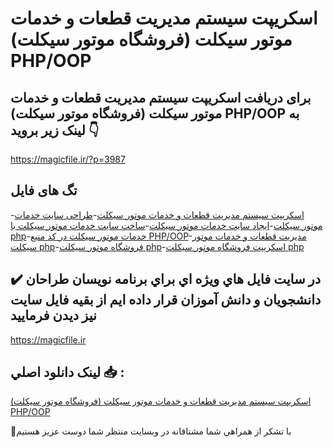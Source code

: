 # اسکریپت سیستم مدیریت قطعات و خدمات موتور سیکلت (فروشگاه موتور سیکلت) PHP/OOP

## برای دریافت اسکریپت سیستم مدیریت قطعات و خدمات موتور سیکلت (فروشگاه موتور سیکلت) PHP/OOP به لینک زیر بروید 👇

https://magicfile.ir/?p=3987

## تگ های فایل

-[اسکریپت سیستم مدیریت قطعات و خدمات موتور سیکلت](https://magicfile.ir/product/%d8%a7%d8%b3%da%a9%d8%b1%db%8c%d9%be%d8%aa-%d8%b3%db%8c%d8%b3%d8%aa%d9%85-%d9%85%d8%af%db%8c%d8%b1%db%8c%d8%aa-%d9%82%d8%b7%d8%b9%d8%a7%d8%aa-%d8%ae%d8%af%d9%85%d8%a7%d8%aa-%d9%85%d9%88%d8%aa%d9%88%d8%b1-%d8%b3%db%8c%da%a9%d9%84%d8%aa-%d9%81%d8%b1%d9%88%d8%b4%da%af%d8%a7%d9%87-php-oop/)-[طراحی سایت خدمات موتور سیکلت](https://magicfile.ir/product/%d8%a7%d8%b3%da%a9%d8%b1%db%8c%d9%be%d8%aa-%d8%b3%db%8c%d8%b3%d8%aa%d9%85-%d9%85%d8%af%db%8c%d8%b1%db%8c%d8%aa-%d9%82%d8%b7%d8%b9%d8%a7%d8%aa-%d8%ae%d8%af%d9%85%d8%a7%d8%aa-%d9%85%d9%88%d8%aa%d9%88%d8%b1-%d8%b3%db%8c%da%a9%d9%84%d8%aa-%d9%81%d8%b1%d9%88%d8%b4%da%af%d8%a7%d9%87-php-oop/)-[ایجاد سایت خدمات موتور سیکلت](https://magicfile.ir/product/%d8%a7%d8%b3%da%a9%d8%b1%db%8c%d9%be%d8%aa-%d8%b3%db%8c%d8%b3%d8%aa%d9%85-%d9%85%d8%af%db%8c%d8%b1%db%8c%d8%aa-%d9%82%d8%b7%d8%b9%d8%a7%d8%aa-%d8%ae%d8%af%d9%85%d8%a7%d8%aa-%d9%85%d9%88%d8%aa%d9%88%d8%b1-%d8%b3%db%8c%da%a9%d9%84%d8%aa-%d9%81%d8%b1%d9%88%d8%b4%da%af%d8%a7%d9%87-php-oop/)-[ساخت سایت خدمات موتور سیکلت با php](https://magicfile.ir/product/%d8%a7%d8%b3%da%a9%d8%b1%db%8c%d9%be%d8%aa-%d8%b3%db%8c%d8%b3%d8%aa%d9%85-%d9%85%d8%af%db%8c%d8%b1%db%8c%d8%aa-%d9%82%d8%b7%d8%b9%d8%a7%d8%aa-%d8%ae%d8%af%d9%85%d8%a7%d8%aa-%d9%85%d9%88%d8%aa%d9%88%d8%b1-%d8%b3%db%8c%da%a9%d9%84%d8%aa-%d9%81%d8%b1%d9%88%d8%b4%da%af%d8%a7%d9%87-php-oop/)-[خدمات موتور سیکلت در کد منبع PHP/OOP](https://magicfile.ir/product/%d8%a7%d8%b3%da%a9%d8%b1%db%8c%d9%be%d8%aa-%d8%b3%db%8c%d8%b3%d8%aa%d9%85-%d9%85%d8%af%db%8c%d8%b1%db%8c%d8%aa-%d9%82%d8%b7%d8%b9%d8%a7%d8%aa-%d8%ae%d8%af%d9%85%d8%a7%d8%aa-%d9%85%d9%88%d8%aa%d9%88%d8%b1-%d8%b3%db%8c%da%a9%d9%84%d8%aa-%d9%81%d8%b1%d9%88%d8%b4%da%af%d8%a7%d9%87-php-oop/)-[مدیریت قطعات و خدمات موتور سیکلت php](https://magicfile.ir/product/%d8%a7%d8%b3%da%a9%d8%b1%db%8c%d9%be%d8%aa-%d8%b3%db%8c%d8%b3%d8%aa%d9%85-%d9%85%d8%af%db%8c%d8%b1%db%8c%d8%aa-%d9%82%d8%b7%d8%b9%d8%a7%d8%aa-%d8%ae%d8%af%d9%85%d8%a7%d8%aa-%d9%85%d9%88%d8%aa%d9%88%d8%b1-%d8%b3%db%8c%da%a9%d9%84%d8%aa-%d9%81%d8%b1%d9%88%d8%b4%da%af%d8%a7%d9%87-php-oop/)-[فروشگاه موتور سیکلت php](https://magicfile.ir/product/%d8%a7%d8%b3%da%a9%d8%b1%db%8c%d9%be%d8%aa-%d8%b3%db%8c%d8%b3%d8%aa%d9%85-%d9%85%d8%af%db%8c%d8%b1%db%8c%d8%aa-%d9%82%d8%b7%d8%b9%d8%a7%d8%aa-%d8%ae%d8%af%d9%85%d8%a7%d8%aa-%d9%85%d9%88%d8%aa%d9%88%d8%b1-%d8%b3%db%8c%da%a9%d9%84%d8%aa-%d9%81%d8%b1%d9%88%d8%b4%da%af%d8%a7%d9%87-php-oop/)-[اسکریپت فروشگاه موتور سیکلت php](https://magicfile.ir/product/%d8%a7%d8%b3%da%a9%d8%b1%db%8c%d9%be%d8%aa-%d8%b3%db%8c%d8%b3%d8%aa%d9%85-%d9%85%d8%af%db%8c%d8%b1%db%8c%d8%aa-%d9%82%d8%b7%d8%b9%d8%a7%d8%aa-%d8%ae%d8%af%d9%85%d8%a7%d8%aa-%d9%85%d9%88%d8%aa%d9%88%d8%b1-%d8%b3%db%8c%da%a9%d9%84%d8%aa-%d9%81%d8%b1%d9%88%d8%b4%da%af%d8%a7%d9%87-php-oop/)

## ✔️ در سايت فايل هاي ويژه اي براي برنامه نويسان طراحان دانشجويان و دانش آموزان قرار داده ايم از بقيه فايل سايت نيز ديدن فرماييد

https://magicfile.ir


## لينک دانلود اصلي 📥 :

[اسکریپت سیستم مدیریت قطعات و خدمات موتور سیکلت (فروشگاه موتور سیکلت) PHP/OOP](https://magicfile.ir/product/%d8%a7%d8%b3%da%a9%d8%b1%db%8c%d9%be%d8%aa-%d8%b3%db%8c%d8%b3%d8%aa%d9%85-%d9%85%d8%af%db%8c%d8%b1%db%8c%d8%aa-%d9%82%d8%b7%d8%b9%d8%a7%d8%aa-%d8%ae%d8%af%d9%85%d8%a7%d8%aa-%d9%85%d9%88%d8%aa%d9%88%d8%b1-%d8%b3%db%8c%da%a9%d9%84%d8%aa-%d9%81%d8%b1%d9%88%d8%b4%da%af%d8%a7%d9%87-php-oop/) 


🙏با تشکر از همراهي شما مشتاقانه در وبسایت منتظر شما دوست عزیز هستیم

